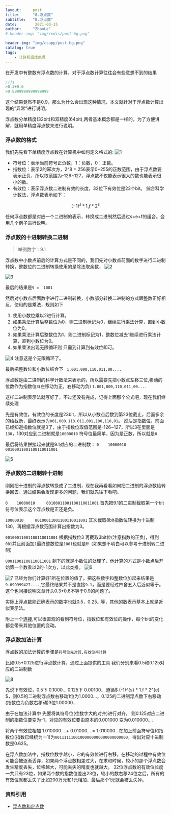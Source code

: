 ```yaml
---
layout:     post
title:      "8.浮点数"
subtitle:   "8.浮点数"
date:        2021-03-15
author:     "ZhaoLe"
# header-img: "img/redis/post-bg.png"

header-img: "img/csapp/post-bg.png"
catalog: true
tags:
    - 计算机组成原理
---
```


在开发中有整数有浮点数的计算，对于浮点数计算往往会有些意想不到的结果
```javascript
//js
>0.3+0.6
>0.8999999999999999
```
这个结果竟然不是0.9，那么为什么会出现这种情况，本文就针对于浮点数计算出现的”异常“进行说明。

浮点数分单精度(32bit)和双精度(64bit),两者基本概念都是一样的，为了方便讲解，就用单精度浮点数来进行说明。

### 浮点数的格式

我们先先看下单精度浮点数在计算机中如何定义格式的:
![1](/img/csapp/float/1.png)

* 符号位：表示当前符号正负数，1：负数，0：正数。
* 指数位：表示2的幂次方，2^8 = 256表示0~255的正数范围，由于浮点数要表示正负，所以取范围为-126~127，浮点数不仅能表示很大的数也能表示很小的数。
* 有效位：表示浮点数二进制有效的长度，32位下有效位是23个bit。
综合科学计数法，浮点数表示如下：

$$
(-1)^{s} * 1.f * 2^{e}
$$


任何浮点数都是对应一个二进制的表示，转换成二进制然后通过s+e+f的组合。会用几个例子进行说明。

### 浮点数的十进制转换二进制

> 举例数字：9.1

浮点数中小数点前后的计算方式是不同的，我们先对小数点前面的数字进行二进制转换，整数位的二进制转换使用的是除法取余数，
![2](/img/csapp/float/2.png)

![3](/img/csapp/float/3.png)

最后的结果是`9 =  1001`

然后对小数点后面数字进行二进制转换，小数部分转换二进制的方式跟整数正好相反，使用的是乘法，规则如下

1.  使用小数位乘以2进行计算。
2.  如果乘法计算后整数位为0，则二进制标记为0，继续进行乘法计算，直到小数位为0。
3.  如果乘法计算后整数位为1，则二进制标记为1，整数位减去1继续进行乘法计算，直到小数位为0。
4.  如果乘法出现无限循环则 只需到计算到有效位即可。

![4](/img/csapp/float/4.png)
注意这是个无限循环了。

最后把整数位和小数位结合下
` 1,001.000,110,011,00....`

浮点数是由二进制的科学计数法来表示的，所以需要先把小数点左移三位,移动的位数作为指数位`3`(左移动为正，右移动为负)
`1.001,000,110,011,00....`

这样二进制表示法就写好了，不过还没有完成，记得上面那个公式吧，现在我们继续处理

先是有效位，有效位的长度是23bit，所以从小数点后数到第23位截止，后面多余的给截断，最终表示为`001,000,110,011,001,100,110,01`。
然后是指数位，前面已经知道指数位就是3了，由于指数位取值范围是-126~127，所以3在里面是`130`，130对应到二进制就是`10000010`
符号位最简单，因为是正数，所以就是`0`

最后将结果拼接起来就是9.1对应的二进制数：
`0    10000010     00100011001100110011001`

![5](/img/csapp/float/5.png)


### 浮点数的二进制转十进制
刚刚把十进制的浮点数转换成了二进制，现在我再看看如何把二进制的浮点数给转换回去。通过结果会发现更多的问题，我们就先往下看吧。

`0    10000010     00100011001100110011001`
首先把9.1的二进制截取第一个bit符号位表示这个浮点数是正还是负。

`10000010     00100011001100110011001`
其次截取8bit指数位转换为十进制130，再根据浮点数范围计算出指数为3。

`00100011001100110011001`
根据指数位3 再截取3bit位(注意指数的正负)，得到`001`并且前面加`1`最终整数位是`1001`也就是9（如果想不明白可以参考十进制转二进制）

`00011001100110011001`
剩下的就是小数位的处理了，他计算的方式是小数点后开始第一个数乘以2的-1次方，以此类推。
![6](/img/csapp/float/6.png)

![7](/img/csapp/float/7.png)
已经为你们计算好1所在位置的值了，把这些数字和整数位加起来结果是`9.099999427....`,它最终结果并不是直接`9.1`，而是要经过四舍五入后近似等于。这个也间接说明文章开头0.3+0.6不等于0.9的问题了。

实际上浮点数能正确表示的数字也就0.5，0.25...等，其他的数表示基本上就是近似表示法。

附上一个[连接](https://www.h-schmidt.net/FloatConverter/IEEE754.html),可以很直观的看到符号位，指数位和有效位的操作，每个bit的变化都会带来其他位置的变动。


### 浮点数加法计算

浮点数的加法计算的步骤是`符号位先对其,有效位再计算` 

比如0.5+0.125进行浮点数计算，通过上面提供的工具 我们分别来看0.5和0.125对应的二进制数

![8](/img/csapp/float/8.png)

先说下有效位，0.5下 0.1000... 0.125下 0.00100...
遵循$
(-1)^{s} * 1.f * 2^{e}
$，则0.5的二进制浮点数右移动1位为1.0000…，0.125的二进制浮点数下右移动(指数位为负数右移动)3位1.00000… 

由于在加法计算中 先要将其符号位(往数字大的对齐)进行对齐， 则0.125对应二进制的指数位要变为-1，对应的有效位要由原本的0.001000 变为0.010000…. 

将两个有效位相加 1.010000....+ 0.01000… = 1.010000.. 在加上前面符号位和指数位(指数已经统为一1)为`00111111001000000000000000000000`，得出对应十进制数是0.625。

在浮点数加法中，指数位数字越小，它的有效位进行右移，在移动的过程中有效位可能会被逐渐丢弃，如果两个浮点数相差过大，在求和时候，较小的那个浮点数会发生精度丢失，位移越大，可能丢失的精度也就越大。
32位浮点数的有效位长度一共只有23位，如果两个数的指数位差出23位，较小的数右移24位之后，所有的有效位就都丢失了比如200万元和1元相加，最后那个1元就会被丢失掉。

###  资料引用 
* [浮点数和定点数](https://time.geekbang.org/column/article/98312)
